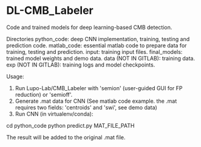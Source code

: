# DL-CMB_Labeler
Code and trained models for deep learning-based CMB detection.

Directories
python_code: deep CNN implementation, training, testing and prediction code.
matlab_code: essential matlab code to prepare data for training, testing and prediction.
input: training input files.
final_models: trained model weights and demo data.
data (NOT IN GITLAB): training data.
exp (NOT IN GITLAB): training logs and model checkpoints.

Usage:

1. Run Lupo-Lab/CMB_Labeler with 'semion' (user-guided GUI for FP reduction) or 'semioff'.
2. Generate .mat data for CNN (See matlab code example. the .mat requires two fields: 'centroids' and 'swi', see demo data)
3. Run CNN (in virtualenv/conda):

cd python_code
python predict.py MAT_FILE_PATH

The result will be added to the original .mat file.
